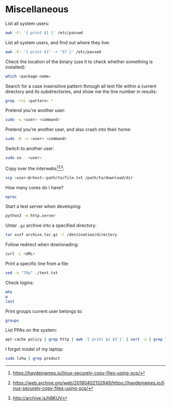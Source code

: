 # Miscellaneous

List all system users:

```bash
awk -F: '{ print $1 }' /etc/passwd
```

List all system users, and find out where they live:

```bash
awk -F: '{ print $1" -> "$7 }' /etc/passwd
```

Check the location of the binary (use it to check whether something is installed):

```bash
which <package-name>
```

Search for a case insensitive pattern through all text file within a current directory and its subdirectories, and show me the line number in results:

```bash
grep -rni <pattern> *
```

Pretend you're another user:

```bash
sudo -u <user> <command>
```

Pretend you're another user, and also crash into their home:

```bash
sudo -H -u <user> <command>
```

Switch to another user:

```bash
sudo su - <user>
```

Copy over the interwebs[^4][^5][^6]:

```bash
scp <user>@<host>:path/to/file.txt /path/to/download/dir
```

How many cores do I have?

```bash
nproc
```

Start a test server when developing:

```bash
python3 -m http.server
```

Untar `.gz` archive into a specified directory:

```bash
tar xvzf archive.tar.gz -C /destination/directory
```

Follow redirect when dowlonading:

```bash
curl -L <URL>
```

Print a specific line from a file:

```bash
sed -n "78p" ./text.txt
```

Check logins:

```bash
who
w
last
```

Print groups current user belongs to:

```bash
groups
```

List PPAs on the system:

```bash
apt-cache policy | grep http | awk '{ print $2 $3 }' | sort -u | grep launchpad
```

I forgot model of my laptop:

```bash
sudo lshw | grep product
```


[^4]: <https://haydenjames.io/linux-securely-copy-files-using-scp/>
[^5]: <https://web.archive.org/web/20180402132849/https://haydenjames.io/linux-securely-copy-files-using-scp/>
[^6]: <http://archive.is/hBKUV>
